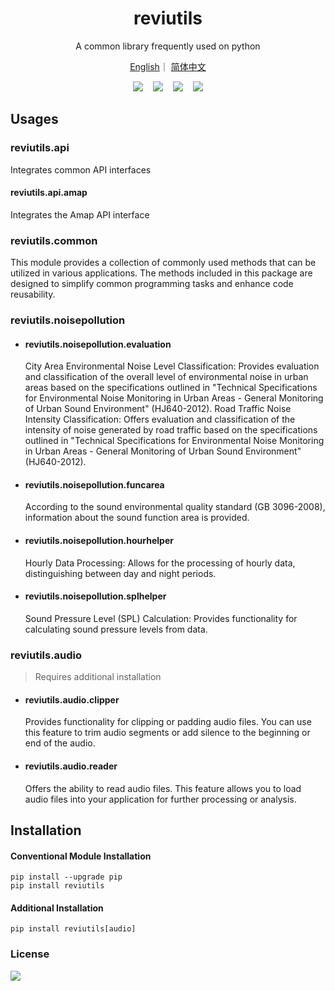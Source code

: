 <h1 align='center'>reviutils</h1>
<p align='center'>A common library frequently used on python</p>
<p align='center'>
<a href="https://github.com/Viyyy/reviutils/blob/main/README_EN.md">English</a>｜
<a href="https://github.com/Viyyy/reviutils/blob/main/README.md">简体中文</a>
</p>

<div align='center'>
<a href="https://github.com/Viyyy/reviutils" target="_blank"><img src="https://img.shields.io/badge/github-reviutils-red?logo=github"></a>
  
<a href="https://utilsdemo.reviy.top/docs" target="_blank"><img src="https://img.shields.io/badge/fastapi-demo-green?logo=fastapi"></a>
  
<a href="https://pypi.org/project/reviutils/" target="_blank"><img src="https://img.shields.io/pypi/v/reviutils.svg"></a>
  
<a href="./LICENSE" target="_blank"><img src="https://img.shields.io/badge/license-Apache--2.0-yellow"></a>
</div>

## Usages

### reviutils.api

  Integrates common API interfaces

#### reviutils.api.amap

  Integrates the Amap API interface

### reviutils.common

  This module provides a collection of commonly used methods that can be utilized in various applications. The methods included in this package are designed to simplify common programming tasks and enhance code reusability.

### reviutils.noisepollution

- #### reviutils.noisepollution.evaluation

  City Area Environmental Noise Level Classification: Provides evaluation and classification of the overall level of environmental noise in urban areas based on the specifications outlined in "Technical Specifications for Environmental Noise Monitoring in Urban Areas - General Monitoring of Urban Sound Environment" (HJ640-2012).
  Road Traffic Noise Intensity Classification: Offers evaluation and classification of the intensity of noise generated by road traffic based on the specifications outlined in "Technical Specifications for Environmental Noise Monitoring in Urban Areas - General Monitoring of Urban Sound Environment" (HJ640-2012).
- #### reviutils.noisepollution.funcarea

  According to the sound environmental quality standard (GB 3096-2008), information about the sound function area is provided.
- #### reviutils.noisepollution.hourhelper

  Hourly Data Processing: Allows for the processing of hourly data, distinguishing between day and night periods.
- #### reviutils.noisepollution.splhelper

  Sound Pressure Level (SPL) Calculation: Provides functionality for calculating sound pressure levels from data.

### reviutils.audio

> Requires additional installation

- #### reviutils.audio.clipper

  Provides functionality for clipping or padding audio files.  You can use this feature to trim audio segments or add silence to the beginning or end of the audio.
- #### reviutils.audio.reader

  Offers the ability to read audio files.  This feature allows you to load audio files into your application for further processing or analysis.

## Installation

#### Conventional Module Installation

```
pip install --upgrade pip
pip install reviutils
```

#### Additional Installation

```
pip install reviutils[audio]
```

### License

<div>
<a href="./LICENSE"><img src="https://img.shields.io/badge/license-Apache--2.0-yellow"></a>
</div>
